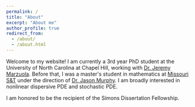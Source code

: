 ```yaml
---
permalink: /
title: "About"
excerpt: "About me"
author_profile: true
redirect_from: 
  - /about/
  - /about.html
---
```


Welcome to my website! I am currently a 3rd year PhD student at the University of North Carolina at Chapel Hill, working with [Dr. Jeremy Marzuola](https://marzuola.web.unc.edu/). Before that, I was a master's student in mathematics at [Missouri S&T](https://math.mst.edu) under the direction of [Dr. Jason Murphy](https://web.mst.edu/~jcmcfd/). I am broadly interested in nonlinear dispersive PDE and stochastic PDE. 

I am honored to be the recipient of the Simons Dissertation Fellowship. 
